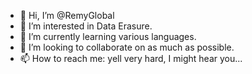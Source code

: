 - 👋 Hi, I’m @RemyGlobal
- 👀 I’m interested in Data Erasure.
- 🌱 I’m currently learning various languages.
- 💞️ I’m looking to collaborate on as much as possible.
- 📫 How to reach me: yell very hard, I might hear you... 

<!---
RemyGlobal/RemyGlobal is a ✨ special ✨ repository because its `README.md` (this file) appears on your GitHub profile.
You can click the Preview link to take a look at your changes.
--->
